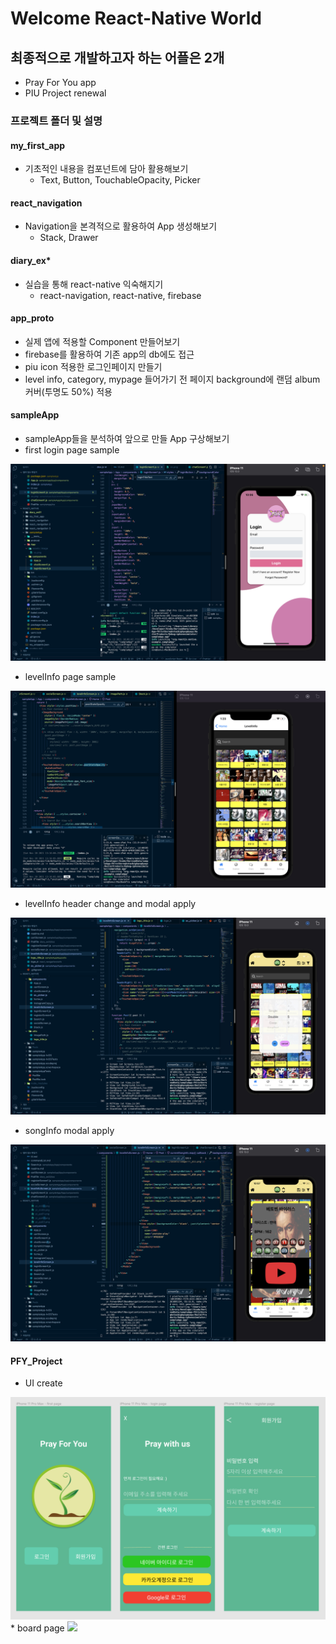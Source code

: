 # Welcome React-Native World

## 최종적으로 개발하고자 하는 어플은 2개
  * Pray For You app
  * PIU Project renewal

### 프로젝트 폴더 및 설명
#### my_first_app
  * 기초적인 내용을 컴포넌트에 담아 활용해보기
    - Text, Button, TouchableOpacity, Picker
#### react_navigation
  * Navigation을 본격적으로 활용하여 App 생성해보기
    - Stack, Drawer
#### diary_ex*
  * 실습을 통해 react-native 익숙해지기
    - react-navigation, react-native, firebase
#### app_proto
  * 실제 앱에 적용할 Component 만들어보기
  * firebase를 활용하여 기존 app의 db에도 접근
  * piu icon 적용한 로그인페이지 만들기
  * level info, category, mypage 들어가기 전 페이지 background에 랜덤 album 커버(투명도 50%) 적용
#### sampleApp
  * sampleApp들을 분석하여 앞으로 만들 App 구상해보기
  * first login page sample
<img src="https://github.com/sohn0356-git/my_react_project/blob/main/sampleApp/App/assets/image/sampleLoginPage.png?raw=true">

  * levelInfo page sample
<img src="https://github.com/sohn0356-git/my_react_project/blob/main/sampleApp/App/assets/image/sampleLevelInfoPage.png?raw=true">

  * levelInfo header change and modal apply
<img src="https://github.com/sohn0356-git/my_react_project/blob/main/sampleApp/App/assets/image/sampleModal.png?raw=true">

  * songInfo modal apply
<img src="https://github.com/sohn0356-git/my_react_project/blob/main/sampleApp/App/assets/image/songInfo.png?raw=true">

#### PFY_Project
* UI create
<img src="https://github.com/sohn0356-git/my_react_project/blob/main/sampleApp/App/assets/image/PFY_UI.png?raw=true">
* board page
<img src="https://github.com/sohn0356-git/my_react_project/blob/main/sampleApp/App/assets/image/PFY_board.png?raw=true">

